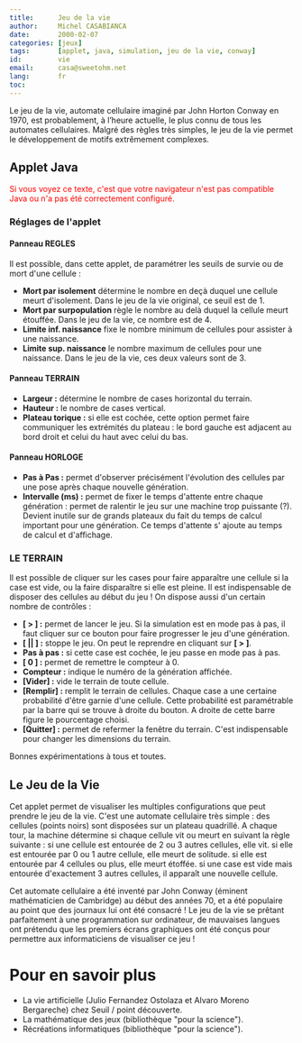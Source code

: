```yaml
---
title:      Jeu de la vie
author:     Michel CASABIANCA
date:       2000-02-07
categories: [jeux]
tags:       [applet, java, simulation, jeu de la vie, conway]
id:         vie
email:      casa@sweetohm.net
lang:       fr
toc:        
---
```


Le jeu de la vie, automate cellulaire imaginé par John Horton Conway en 1970, est probablement, à l’heure actuelle, le plus connu de tous les automates cellulaires. Malgré des règles très simples, le jeu de la vie permet le développement de motifs extrêmement complexes.

<!--more-->

Applet Java
-----------

<applet code="Vie.class" codebase="../java/vie" width="220" height="300">
<font color="red">
Si vous voyez ce texte, c'est que votre navigateur n'est 
pas compatible Java ou n'a pas &eacute;t&eacute; correctement configur&eacute;.
</font>
</applet>

### Réglages de l'applet

#### Panneau REGLES

Il est possible, dans cette applet, de paramétrer les seuils de survie
ou de mort d'une cellule :

- **Mort par isolement** détermine le nombre en deçà duquel une
  cellule meurt d'isolement. Dans le jeu de la vie original, ce seuil
  est de 1.
- **Mort par surpopulation** règle le nombre au delà duquel la cellule
  meurt étouffée. Dans le jeu de la vie, ce nombre est de 4.
- **Limite inf. naissance** fixe le nombre minimum de cellules pour
  assister à une naissance.
- **Limite sup. naissance** le nombre maximum de cellules pour une
  naissance. Dans le jeu de la vie, ces deux valeurs sont de 3.

#### Panneau TERRAIN

- **Largeur :** détermine le nombre de cases horizontal du terrain.
- **Hauteur :** le nombre de cases vertical.
- **Plateau torique :** si elle est cochée, cette option permet faire
  communiquer les extrémités du plateau : le bord gauche est adjacent
  au bord droit et celui du haut avec celui du bas.

#### Panneau HORLOGE

- **Pas à Pas :** permet d'observer précisément l'évolution des
  cellules par une pose après chaque nouvelle génération.
- **Intervalle (ms) :** permet de fixer le temps d'attente entre
  chaque génération : permet de ralentir le jeu sur une machine trop
  puissante (?). Devient inutile sur de grands plateaux du fait du
  temps de calcul important pour une génération. Ce temps d'attente s'
  ajoute au temps de calcul et d'affichage.

### LE TERRAIN

Il est possible de cliquer sur les cases pour faire apparaître une
cellule si la case est vide, ou la faire disparaître si elle est pleine.
Il est indispensable de disposer des cellules au début du jeu ! On
dispose aussi d'un certain nombre de contrôles :

- **[ \> ] :** permet de lancer le jeu. Si la simulation est en mode
  pas à pas, il faut cliquer sur ce bouton pour faire progresser le
  jeu d'une génération.
- **[ || ] :** stoppe le jeu. On peut le reprendre en cliquant sur
  **[ \> ]**.
- **Pas à pas :** si cette case est cochée, le jeu passe en mode pas à
  pas.
- **[ 0 ] :** permet de remettre le compteur à 0.
- **Compteur :** indique le numéro de la génération affichée.
- **[Vider] :** vide le terrain de toute cellule.
- **[Remplir] :** remplit le terrain de cellules. Chaque case a une
  certaine probabilité d'être garnie d'une cellule. Cette probabilité
  est paramétrable par la barre qui se trouve à droite du bouton. A
  droite de cette barre figure le pourcentage choisi.
- **[Quitter] :** permet de refermer la fenêtre du terrain. C'est
  indispensable pour changer les dimensions du terrain.

Bonnes expérimentations à tous et toutes.

Le Jeu de la Vie
----------------

Cet applet permet de visualiser les multiples configurations que peut
prendre le jeu de la vie. C'est une automate cellulaire très simple :
des cellules (points noirs) sont disposées sur un plateau quadrillé. A
chaque tour, la machine détermine si chaque cellule vit ou meurt en
suivant la règle suivante : si une cellule est entourée de 2 ou 3 autres
cellules, elle vit. si elle est entourée par 0 ou 1 autre cellule, elle
meurt de solitude. si elle est entourée par 4 cellules ou plus, elle
meurt étoffée. si une case est vide mais entourée d'exactement 3 autres
cellules, il apparaît une nouvelle cellule.

Cet automate cellulaire a été inventé par John Conway (éminent
mathématicien de Cambridge) au début des années 70, et a été populaire
au point que des journaux lui ont été consacré ! Le jeu de la vie se
prêtant parfaitement à une programmation sur ordinateur, de mauvaises
langues ont prétendu que les premiers écrans graphiques ont été conçus
pour permettre aux informaticiens de visualiser ce jeu !

Pour en savoir plus
===================

- La vie artificielle (Julio Fernandez Ostolaza et Alvaro Moreno
  Bergareche) chez Seuil / point découverte.
- La mathématique des jeux (bibliothèque "pour la science").
- Récréations informatiques (bibliothèque "pour la science").

